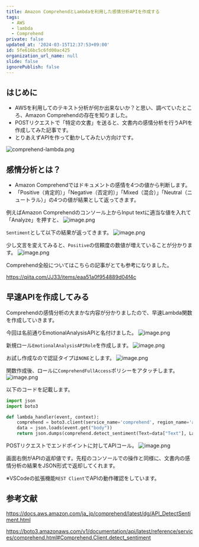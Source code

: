 ```yaml
---
title: Amazon ComprehendとLambdaを利用した感情分析APIを作成する
tags:
  - AWS
  - lambda
  - Comprehend
private: false
updated_at: '2024-03-15T12:37:53+09:00'
id: 5fe616bc5c6fd00ac425
organization_url_name: null
slide: false
ignorePublish: false
---
```

## はじめに

- AWSを利用してのテキスト分析が何か出来ないか？と思い、調べていたところ、Amazon Comprehendの存在を知りました。
- POSTリクエストで「特定の文書」を送ると、文書内の感情分析を行うAPIを作成してみた記事です。
- とりあえずAPIを作って動かしてみたい方向けです。

![comprehend-lambda.png](https://qiita-image-store.s3.ap-northeast-1.amazonaws.com/0/411902/b3898142-e251-dd35-a653-8629f7fc43de.png)

## 感情分析とは？

- Amazon Comprehendではドキュメントの感情を4つの値から判断します。
- 「Positive（肯定的）」「Negative（否定的）」「Mixed（混合）」「Neutral（ニュートラル）」の4つの値が結果として返ってきます。

例えばAmazon Comprehendのコンソール上からInput textに適当な値を入れて「Analyze」を押すと、
![image.png](https://qiita-image-store.s3.ap-northeast-1.amazonaws.com/0/411902/6b9e58d2-86cd-c52a-9993-04edd124721b.png)

`Sentiment`として以下の結果が返ってきます。
![image.png](https://qiita-image-store.s3.ap-northeast-1.amazonaws.com/0/411902/1a79803b-e7fb-856d-4e4f-560809ae2004.png)

少し文言を変えてみると、`Positive`の信頼度の数値が増えていることが分かります。
![image.png](https://qiita-image-store.s3.ap-northeast-1.amazonaws.com/0/411902/06e19cb9-398d-4528-6295-928aeb6ba189.png)

Comprehend全般についてはこちらの記事がとても参考になりました。

https://qiita.com/JJ33/items/eaa51a0f954889d04f4c

## 早速APIを作成してみる

Comprehendの感情分析の大まかな内容が分かりましたので、早速Lambda関数を作成していきます。

今回は名前通りEmotionalAnalysisAPIと名付けました。
![image.png](https://qiita-image-store.s3.ap-northeast-1.amazonaws.com/0/411902/cb393b8b-f116-c2a8-90db-ff6bcce008d7.png)

新規ロール`EmotionalAnalysisAPIRole`を作成します。
![image.png](https://qiita-image-store.s3.ap-northeast-1.amazonaws.com/0/411902/63230c85-27e9-7b32-5f1c-b532ca407c6b.png)

お試し作成なので認証タイプは`NONE`とします。
![image.png](https://qiita-image-store.s3.ap-northeast-1.amazonaws.com/0/411902/e5a86dfc-3328-be3c-5108-4e8d246d7167.png)

関数作成後、ロールに`ComprehendFullAccess`ポリシーをアタッチします。
![image.png](https://qiita-image-store.s3.ap-northeast-1.amazonaws.com/0/411902/aca94c6a-818c-d004-85bb-08069cd3b73b.png)

以下のコードを記載します。

```python
import json
import boto3

def lambda_handler(event, context):
    comprehend = boto3.client(service_name='comprehend', region_name='ap-northeast-1')
    data = json.loads(event.get("body"))
    return json.dumps(comprehend.detect_sentiment(Text=data["Text"], LanguageCode='ja'), sort_keys=True, indent=4)
```

POSTリクエストでエンドポイントに対してAPIコール。
![image.png](https://qiita-image-store.s3.ap-northeast-1.amazonaws.com/0/411902/f69e6ff0-0feb-d4e2-6a7c-d4e186d96832.png)

画面右側がAPIの返却値です。先程のコンソールでの操作と同様に、文書内の感情分析の結果をJSON形式で返却してくれます。

※VSCodeの拡張機能`REST Client`でAPIの動作確認をしています。

## 参考文献

<https://docs.aws.amazon.com/ja_jp/comprehend/latest/dg/API_DetectSentiment.html>

<https://boto3.amazonaws.com/v1/documentation/api/latest/reference/services/comprehend.html#Comprehend.Client.detect_sentiment>
